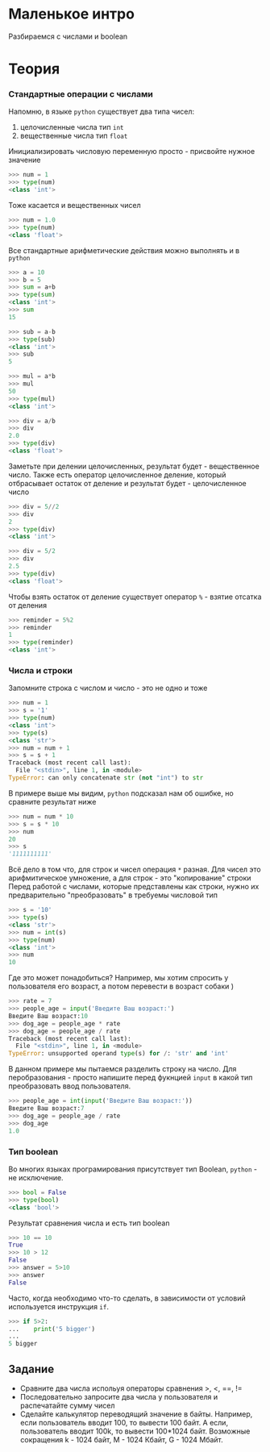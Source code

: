 # Маленькое интро
Разбираемся с числами и boolean

# Теория

### Стандартные операции с числами
Напомню, в языке `python` существует два типа чисел:
1. целочисленные числа тип `int`
2. вещественные числа тип `float`

Инициализировать числовую переменную просто - присвойте нужное значение 
```python
>>> num = 1
>>> type(num)
<class 'int'>
```

Тоже касается и вещественных чисел
```python
>>> num = 1.0
>>> type(num)
<class 'float'>
```

Все стандартные арифметические действия можно выполнять и в `python`
```python
>>> a = 10
>>> b = 5
>>> sum = a+b
>>> type(sum)
<class 'int'>
>>> sum
15

>>> sub = a-b
>>> type(sub)
<class 'int'>
>>> sub
5

>>> mul = a*b
>>> mul
50
>>> type(mul)
<class 'int'>

>>> div = a/b
>>> div
2.0
>>> type(div)
<class 'float'>
```

Заметьте при делении целочисленных, результат будет - вещественное число.
Также есть оператор целочисленное деление, который отбрасывает остаток от деление и результат будет - целочисленное число
```python
>>> div = 5//2
>>> div
2
>>> type(div)
<class 'int'>

>>> div = 5/2
>>> div
2.5
>>> type(div)
<class 'float'>
```

Чтобы взять остаток от деление существует оператор `%` - взятие отсатка от деления
```python
>>> reminder = 5%2
>>> reminder
1
>>> type(reminder)
<class 'int'>
```

### Числа и строки
Запомните строка с числом и число - это не одно и тоже

```python
>>> num = 1
>>> s = '1'
>>> type(num)
<class 'int'>
>>> type(s)
<class 'str'>
>>> num = num + 1
>>> s = s + 1
Traceback (most recent call last):
  File "<stdin>", line 1, in <module>
TypeError: can only concatenate str (not "int") to str
```

В примере выше мы видим, `python` подсказал нам об ошибке, но сравните результат ниже
```python
>>> num = num * 10
>>> s = s * 10
>>> num
20
>>> s
'1111111111'
```

Всё дело в том что, для строк и чисел операция `*` разная. Для чисел это арифмитическое умножение, а для строк - это "копирование" строки
Перед работой с числами, которые представлены как строки, нужно их предварительно "преобразовать" в требуемы числовой тип 
```python
>>> s = '10'
>>> type(s)
<class 'str'>
>>> num = int(s)
>>> type(num)
<class 'int'>
>>> num
10
```

Где это может понадобиться? Например, мы хотим спросить у пользователя его возраст, а потом перевести в возраст собаки )
```python
>>> rate = 7
>>> people_age = input('Введите Ваш возраст:')
Введите Ваш возраст:10
>>> dog_age = people_age * rate
>>> dog_age = people_age / rate
Traceback (most recent call last):
  File "<stdin>", line 1, in <module>
TypeError: unsupported operand type(s) for /: 'str' and 'int'

```

В данном примере мы пытаемся разделить строку на число. Для перобразования - просто напишите перед фукнцией `input` в какой тип преобразовать ввод пользователя.
```python
>>> people_age = int(input('Введите Ваш возраст:'))
Введите Ваш возраст:7
>>> dog_age = people_age / rate
>>> dog_age
1.0
```

### Тип boolean
Во многих языках програмирования присутствует тип Boolean, `python` - не исключение.

```python
>>> bool = False
>>> type(bool)
<class 'bool'>
```
Результат сравнения числа и есть тип boolean

```python
>>> 10 == 10
True
>>> 10 > 12
False
>>> answer = 5>10
>>> answer
False
```

Часто, когда необходимо что-то сделать, в зависимости от условий используется инструкция `if`.
```python
>>> if 5>2:
...    print('5 bigger')
... 
5 bigger

``` 

## Задание 

* Сравните два числа испольуя операторы сравнения >, <, ==, != 
* Последовательно запросите два числа у пользователя и распечатайте сумму чисел 
* Сделайте калькулятор переводящий значение в байты. Например, если пользователь вводит 100, то вывести 100 байт. А если, пользователь вводит 100k, то вывести 100*1024 байт. Возможные сокращения k - 1024 байт, M - 1024 Кбайт, G - 1024 Мбайт. 

